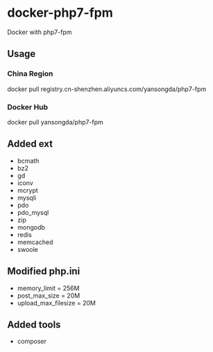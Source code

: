 # docker-php7-fpm
Docker with php7-fpm

## Usage
### China Region
docker pull registry.cn-shenzhen.aliyuncs.com/yansongda/php7-fpm

### Docker Hub
docker pull yansongda/php7-fpm

## Added ext
- bcmath
- bz2 
- gd 
- iconv 
- mcrypt 
- mysqli
- pdo
- pdo_mysql
- zip
- mongodb
- redis
- memcached
- swoole

## Modified php.ini
- memory_limit = 256M
- post_max_size = 20M
- upload_max_filesize = 20M

## Added tools
- composer